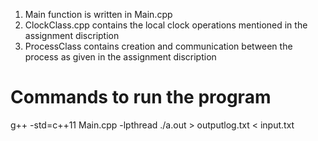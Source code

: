 1. Main function is written in Main.cpp
2. ClockClass.cpp contains the local clock operations mentioned in the assignment discription
2. ProcessClass contains creation and communication between the process as given in the assignment discription


# Commands to run the program

g++ -std=c++11 Main.cpp  -lpthread 
./a.out  > outputlog.txt < input.txt 
